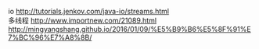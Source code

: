 io http://tutorials.jenkov.com/java-io/streams.html  
多线程 http://www.importnew.com/21089.html  
http://mingyangshang.github.io/2016/01/09/%E5%B9%B6%E5%8F%91%E7%BC%96%E7%A8%8B/
